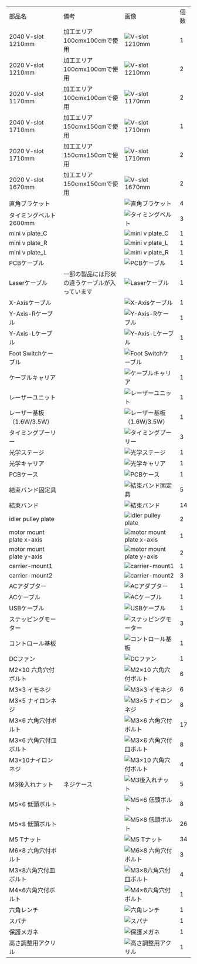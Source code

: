<table class="packing-list">
<tbody>
<tr>

<td>部品名</td>
<td>備考</td>
<td class="packing-img">画像</td>
<td>個数</td>
</tr>
<tr>
<td>2040 V-slot 1210mm</td>
<td>加工エリア100cmx100cmで使用</td>
<td><img src="./images/14/1.jpg" alt="V-slot 1210mm"></td>
<td>1</td>
</tr>
<tr>
<td>2020 V-slot 1210mm</td>
<td>加工エリア100cmx100cmで使用</td>
<td><img src="./images/14/2.jpg" alt="V-slot 1210mm"></td>
<td>2</td>
</tr>
<tr>
<td>2020 V-slot 1170mm</td>
<td>加工エリア100cmx100cmで使用</td>
<td><img src="./images/14/3.jpg" alt="V-slot 1170mm"></td>
<td>2</td>
</tr>
<tr>
<td>2040 V-slot 1710mm</td>
<td>加工エリア150cmx150cmで使用</td>
<td><img src="./images/14/1.jpg" alt="V-slot 1710mm"></td>
<td>1</td>
</tr>
<tr>
<td>2020 V-slot 1710mm</td>
<td>加工エリア150cmx150cmで使用</td>
<td><img src="./images/14/2.jpg" alt="V-slot 1710mm"></td>
<td>2</td>
</tr>
<tr>
<td>2020 V-slot 1670mm</td>
<td>加工エリア150cmx150cmで使用</td>
<td><img src="./images/14/3.jpg" alt="V-slot 1670mm"></td>
<td>2</td>
</tr>
<tr>
<td>直角ブラケット</td>
<td></td>
<td><img src="./images/14/6.jpg" alt="直角ブラケット"></td>
<td>4</td>
</tr>
<tr>
<td>タイミングベルト2600mm</td>
<td></td>
<td><img src="./images/14/8.jpg" alt="タイミングベルト"></td>
<td>3</td>
</tr>
<tr>
<td>mini v plate_C</td>
<td></td>
<td><img src="./images/14/10.jpg" alt="mini v plate_C"></td>
<td>1</td>
</tr>
<tr>
<td>mini v plate_R</td>
<td></td>
<td><img src="./images/14/11.jpg" alt="mini v plate_L"></td>
<td>1</td>
</tr>
<tr>
<td>mini v plate_L</td>
<td></td>
<td><img src="./images/14/12.jpg" alt="mini v plate_R"></td>
<td>1</td>
</tr>
<tr>
<td>PCBケーブル</td>
<td></td>
<td><img src="./images/14/13.jpg" alt="PCBケーブル"></td>
<td>1</td>
</tr>
<tr>
<td>Laserケーブル</td>
<td>一部の製品には形状の違うケーブルが入っています</td>
<td><img src="./images/14/14.jpg" alt="Laserケーブル"></td>
<td>1</td>
</tr>
<tr>
<td>X-Axisケーブル</td>
<td></td>
<td><img src="./images/14/15.jpg" alt="X-Axisケーブル"></td>
<td>1</td>
</tr>
<tr>
<td>Y-Axis-Rケーブル</td>
<td></td>
<td><img src="./images/14/16.jpg" alt="Y-Axis-Rケーブル"></td>
<td>1</td>
</tr>
<tr>
<td>Y-Axis-Lケーブル</td>
<td></td>
<td><img src="./images/14/17.jpg" alt="Y-Axis-Lケーブル"></td>
<td>1</td>
</tr>
<tr>
<td>Foot Switchケーブル</td>
<td></td>
<td><img src="./images/14/18.jpg" alt="Foot Switchケーブル"></td>
<td>1</td>
</tr>
<tr>
<td>ケーブルキャリア</td>
<td></td>
<td><img src="./images/14/49.jpg" alt="ケーブルキャリア"></td>
<td>1</td>
</tr>
<tr>
<td>レーザーユニット</td>
<td></td>
<td><img src="./images/14/19.jpg" alt="レーザーユニット"></td>
<td>1</td>
</tr>
<tr>
<td>レーザー基板（1.6W/3.5W）</td>
<td></td>
<td><img src="./images/14/48.jpg" alt="レーザー基板（1.6W/3.5W）"></td>
<td>1</td>
</tr>
<tr>
<td>タイミングプーリー</td>
<td></td>
<td><img src="./images/14/20.jpg" alt="タイミングプーリー"></td>
<td>3</td>
</tr>
<tr>
<td>光学ステージ</td>
<td></td>
<td><img src="./images/14/21.jpg" alt="光学ステージ"></td>
<td>1</td>
</tr>
<tr>
<td>光学キャリア</td>
<td></td>
<td><img src="./images/14/22.jpg" alt="光学キャリア"></td>
<td>1</td>
</tr>
<tr>
<td>PCBケース</td>
<td></td>
<td><img src="./images/14/23.jpg" alt="PCBケース"></td>
<td>1</td>
</tr>
<tr>
<td>結束バンド固定具</td>
<td></td>
<td><img src="./images/14/24.jpg" alt="結束バンド固定具"></td>
<td>5</td>
</tr>
<tr>
<td>結束バンド</td>
<td></td>
<td><img src="./images/14/25.jpg" alt="結束バンド"></td>
<td>14</td>
</tr>
<tr>
<td>idler pulley plate</td>
<td></td>
<td><img src="./images/14/26.jpg" alt="idler pulley plate"></td>
<td>2</td>
</tr>
<tr>
<td>motor mount plate x-axis</td>
<td></td>
<td><img src="./images/14/27.jpg" alt="motor mount plate x-axis"></td>
<td>1</td>
</tr>
<tr>
<td>motor mount plate y-axis</td>
<td></td>
<td><img src="./images/14/28.jpg" alt="motor mount plate y-axis"></td>
<td>2</td>
</tr>
<tr>
<td>carrier-mount1</td>
<td></td>
<td><img src="./images/14/51.jpg" alt="carrier-mount1"></td>
<td>1</td>
</tr>
<tr>
<td>carrier-mount2</td>
<td></td>
<td><img src="./images/14/50.jpg" alt="carrier-mount2"></td>
<td>3</td>
</tr>
<tr>
<td>ACアダプター</td>
<td></td>
<td><img src="./images/14/29.jpg" alt="ACアダプター"></td>
<td>1</td>
</tr>
<tr>
<td>ACケーブル</td>
<td></td>
<td><img src="./images/14/30.jpg" alt="ACケーブル"></td>
<td>1</td>
</tr>
<tr>
<td>USBケーブル</td>
<td></td>
<td><img src="./images/14/31.jpg" alt="USBケーブル"></td>
<td>1</td>
</tr>
<tr>
<td>ステッピングモーター</td>
<td></td>
<td><img src="./images/14/32.jpg" alt="ステッピングモーター"></td>
<td>3</td>
</tr>
<tr>
<td>コントロール基板</td>
<td></td>
<td><img src="./images/14/33.jpg" alt="コントロール基板"></td>
<td>1</td>
</tr>
<tr>
<td>DCファン</td>
<td></td>
<td><img src="./images/14/34.jpg" alt="DCファン"></td>
<td>1</td>
</tr>
<tr>
<td>M2&times;10 六角穴付ボルト</td>
<td rowspan="13">ネジケース</td>
<td><img src="./images/14/35.jpg" alt="M2&times;10 六角穴付ボルト"></td>
<td>6</td>
</tr>
<tr>
<td>M3&times;3 イモネジ</td>
<td><img src="./images/14/36.jpg" alt="M3&times;3 イモネジ"></td>
<td>6</td>
</tr>
<tr>
<td>M3&times;5 ナイロンネジ</td>
<td><img src="./images/14/37.jpg" alt="M3&times;5 ナイロンネジ"></td>
<td>8</td>
</tr>
<tr>
<td>M3&times;6 六角穴付ボルト</td>
<td><img src="./images/14/38.jpg" alt="M3&times;6 六角穴付ボルト"></td>
<td>17</td>
</tr>
<tr>
<td>M3&times;6 六角穴付皿ボルト</td>
<td><img src="./images/14/39.jpg" alt="M3&times;6 六角穴付皿ボルト"></td>
<td>8</td>
</tr>
<tr>
<td>M3&times;10ナイロンネジ</td>
<td><img src="./images/14/40.jpg" alt="M3&times;10 六角穴付ボルト"></td>
<td>4</td>
</tr>
<tr>
<td>M3後入れナット</td>
<td><img src="./images/14/41.jpg" alt="M3後入れナット"></td>
<td>5</td>
</tr>
<tr>
<td>M5&times;6 低頭ボルト</td>
<td><img src="./images/14/44.jpg" alt="M5&times;6 低頭ボルト"></td>
<td>8</td>
</tr>
<tr>
<td>M5&times;8 低頭ボルト</td>
<td><img src="./images/14/45.jpg" alt="M5&times;8 低頭ボルト"></td>
<td>26</td>
</tr>
<tr>
<td>M5 Tナット</td>
<td><img src="./images/14/46.jpg" alt="M5 Tナット"></td>
<td>34</td>
</tr>
<tr>
<td>M6&times;8 六角穴付ボルト</td>
<td><img src="./images/14/47.jpg" alt="M6&times;8 六角穴付ボルト"></td>
<td>3</td>
</tr>
<tr>
<td>M3&times;8六角穴付皿ボルト</td>
<td><img src="./images/14/56.jpg" alt="M3&times;8六角穴付皿ボルト"></td>
<td>4</td>
</tr>
<tr>
<td>M4&times;6六角穴付ボルト</td>
<td><img src="./images/14/57.jpg" alt="M4&times;6六角穴付ボルト"></td>
<td>1</td>
</tr>
<tr>
<td>六角レンチ</td>
<td></td>
<td><img src="./images/14/52.jpg" alt="六角レンチ"></td>
<td>1</td>
</tr>
<tr>
<td>スパナ</td>
<td></td>
<td><img src="./images/14/53.jpg" alt="スパナ"></td>
<td>1</td>
</tr>
<tr>
<td>保護メガネ</td>
<td></td>
<td><img src="./images/14/54.jpg" alt="保護メガネ"></td>
<td>1</td>
</tr>
<tr>
<td>高さ調整用アクリル</td>
<td></td>
<td><img src="./images/14/55.jpg" alt="高さ調整用アクリル"></td>
<td>1</td>
</tr>
</tbody>
</table>
